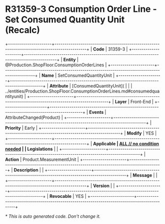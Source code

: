﻿---
erp.type: front-end-business-rule
erp.entity: Production.ShopFloor.ConsumptionOrderLines
---

# R31359-3 Consumption Order Line - Set Consumed Quantity Unit (Recalc)
+----------------------+----------------------------------------------------------------------------------------------+
| **Code**             | 31359-3                                                                                      |
+----------------------+----------------------------------------------------------------------------------------------+
| **Entity**           | @Production.ShopFloor.ConsumptionOrderLines                                                  |
+----------------------+----------------------------------------------------------------------------------------------+
| **Name**             | SetConsumedQuantityUnit                                                                      |
+----------------------+----------------------------------------------------------------------------------------------+
| **Attribute**        | [ConsumedQuantityUnit](                                                                      |
|                      | ../entities/Production.ShopFloor.ConsumptionOrderLines.md#consumedquantityunit)              |
+----------------------+----------------------------------------------------------------------------------------------+
| **Layer**            | Front-End                                                                                    |
+----------------------+----------------------------------------------------------------------------------------------+
| **Events**           | AttributeChanged(Product)                                                                    |
+----------------------+----------------------------------------------------------------------------------------------+
| **Priority**         | Early                                                                                        |
+----------------------+----------------------------------------------------------------------------------------------+
| **Modify**           | YES                                                                                          |
+----------------------+----------------------------------------------------------------------------------------------+
| **Applicable         | [ALL // no condition needed](xref:applicable-legislations)                                   |
| Legislations**       |                                                                                              |
+----------------------+----------------------------------------------------------------------------------------------+
| **Action**           | Product.MeasurementUnit                                                                      |
+----------------------+----------------------------------------------------------------------------------------------+
| **Description**      |                                                                                              |
+----------------------+----------------------------------------------------------------------------------------------+
| **Message**          |                                                                                              |
+----------------------+----------------------------------------------------------------------------------------------+
| **Version**          |                                                                                              |
+----------------------+----------------------------------------------------------------------------------------------+
| **Revocable**        | YES                                                                                          |
+----------------------+----------------------------------------------------------------------------------------------+

*\* This is auto generated code. Don't change it.*
